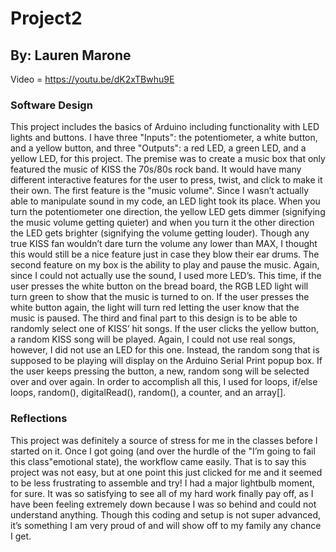 # Project2
## By: Lauren Marone

Video = https://youtu.be/dK2xTBwhu9E

### Software Design
This project includes the basics of Arduino including functionality with LED lights and buttons. I have three "Inputs": the potentiometer, a white button, and a yellow button, and three "Outputs": a red LED, a green LED, and a yellow LED,  for this project. The premise was to create a music box that only featured the music of KISS the 70s/80s rock band. It would have many different interactive features for the user to press, twist, and click to make it their own. The first feature is the "music volume". Since I wasn’t actually able to manipulate sound in my code, an LED light took its place. When you turn the potentiometer one direction, the yellow LED gets dimmer (signifying the music volume getting quieter) and when you turn it the other direction the LED gets brighter (signifying the volume getting louder). Though any true KISS fan wouldn’t dare turn the volume any lower than MAX, I thought this would still be a nice feature just in case they blow their ear drums. The second feature on my box is the ability to play and pause the music. Again, since I could not actually use the sound, I used more LED’s. This time, if the user presses the white button on the bread board, the RGB LED light will turn green to show that the music is turned to on. If the user presses the white button again, the light will turn red letting the user know that the music is paused. The third and final part to this design is to be able to randomly select one of KISS’ hit songs. If the user clicks the yellow button, a random KISS song will be played. Again, I could not use real songs, however, I did not use an LED for this one. Instead, the random song that is supposed to be playing will display on the Arduino Serial Print popup box. If the user keeps pressing the button, a new, random song will be selected over and over again. In order to accomplish all this, I used for loops, if/else loops, random(), digitalRead(), random(), a counter, and an array[]. 


### Reflections
This project was definitely a source of stress for me in the classes before I started on it. Once I got going (and over the hurdle of the "I’m going to fail this class"emotional state), the workflow came easily. That is to say this project was not easy, but at one point this just clicked for me and it seemed to be less frustrating to assemble and try! I had a major lightbulb moment, for sure. It was so satisfying to see all of my hard work finally pay off, as I have been feeling extremely down because I was so behind and could not understand anything. Though this coding and setup is not super advanced, it’s something I am very proud of and will show off to my family any chance I get.


